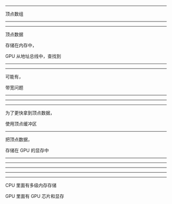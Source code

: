 


<hr>

顶点数组
<hr>

<hr>

顶点数据




存储在内存中，


GPU 从地址总线中，查找到


<hr>




<hr>



可能有，


带宽问题





<hr>


<hr>


<hr>



为了更快拿到顶点数据，


使用顶点缓冲区


<hr>


把顶点数据，

存储在 GPU 的显存中


<hr>


<hr>



<hr>


<hr>


<hr>




CPU 里面有多级内存存储



GPU 里面有 GPU 芯片和显存
